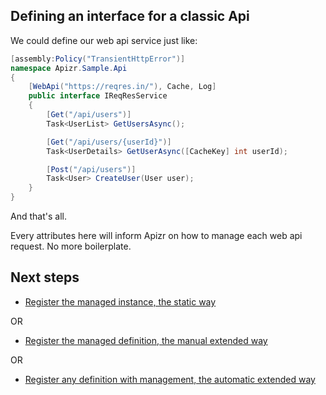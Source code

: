 ﻿## Defining an interface for a classic Api

We could define our web api service just like:
```csharp
[assembly:Policy("TransientHttpError")]
namespace Apizr.Sample.Api
{
    [WebApi("https://reqres.in/"), Cache, Log]
    public interface IReqResService
    {
        [Get("/api/users")]
        Task<UserList> GetUsersAsync();

        [Get("/api/users/{userId}")]
        Task<UserDetails> GetUserAsync([CacheKey] int userId);

        [Post("/api/users")]
        Task<User> CreateUser(User user);
    }
}
```

And that's all.

Every attributes here will inform Apizr on how to manage each web api request. No more boilerplate.

## Next steps

- [Register the managed instance, the static way](classic_static_registering.md)

OR

- [Register the managed definition, the manual extended way](classic_extended_manual_registering.md)

OR

- [Register any definition with management, the automatic extended way](classic_extended_auto_registering.md)